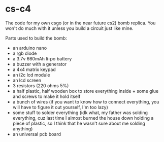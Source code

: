 # cs-c4
The code for my own csgo (or in the near future cs2) bomb replica. You won't do much with it unless you build a circuit just like mine.

Parts used to build the bomb:
- an arduino nano
- a rgb diode
- a 3.7v 660mAh li-po battery
- a buzzer with a generator
- a 4x4 matrix keypad
- an i2c lcd module
- an lcd screen
- 3 resistors (220 ohms 5%)
- a half plastic, half wooden box to store everything inside + some glue and screws to make it hold itself
- a bunch of wires (if you want to know how to connect everything, you will have to figure it out yourself, I'm too lazy)
- some stuff to solder everything (idk what, my father was solding everything, cuz last time I almost burned the house down holding a piece of plastic, so I think that he wasn't sure about me solding anything)
- an universal pcb board
